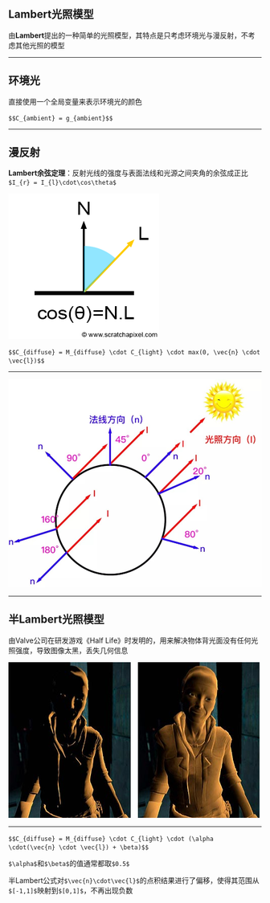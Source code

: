## Lambert光照模型

由**Lambert**提出的一种简单的光照模型，其特点是只考虑环境光与漫反射，不考虑其他光照的模型

---

## 环境光

直接使用一个全局变量来表示环境光的颜色

`$$C_{ambient} = g_{ambient}$$`

---

## 漫反射

**Lambert余弦定理**：反射光线的强度与表面法线和光源之间夹角的余弦成正比`$I_{r} = I_{l}\cdot\cos\theta$`

![](pics/lambert_1.png)

`$$C_{diffuse} = M_{diffuse} \cdot C_{light} \cdot max(0, \vec{n} \cdot \vec{l})$$`

---

![](pics/lambert_diffuse_2.jpg)

---

## 半Lambert光照模型

由Valve公司在研发游戏《Half Life》时发明的，用来解决物体背光面没有任何光照强度，导致图像太黑，丢失几何信息

![半Lambert](pics/valve_half_lambert.jpg)

---

`$$C_{diffuse} = M_{diffuse} \cdot C_{light} \cdot (\alpha \cdot(\vec{n} \cdot \vec{l}) + \beta)$$`

`$\alpha$`和`$\beta$`的值通常都取`$0.5$`

半Lambert公式对`$\vec{n}\cdot\vec{l}$`的点积结果进行了偏移，使得其范围从`$[-1,1]$`映射到`$[0,1]$`，不再出现负数
